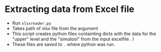 # Extracting data from Excel file

- Run `xlsxreader.py`
- Takes path of xlsx file from the argument 
- This script creates python files containting dicts with the data for the "upper" level and the "simutool" from the input excelfile . I
- These files are saved to `.` where python was run.
